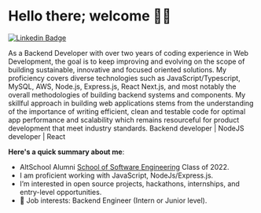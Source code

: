 # Hello there; welcome 👋🏾
[![Linkedin Badge](https://img.shields.io/badge/-abbasbilliamin-blue?style=for-the-badge&logo=Linkedin&logoColor=white&link=https://www.linkedin.com/in/abbasbilliamin)](https://www.linkedin.com/in/abbasbilliamin)

As a Backend Developer with over two years of coding experience in Web Development, the goal is to keep improving and evolving on the scope of building sustainable, innovative and focused oriented solutions. My proficiency covers diverse technologies such as JavaScript/Typescript, MySQL, AWS, Node.js, Express.js, React Next.js, and most notably the overall methodologies of building backend systems and components.
My skillful approach in building web applications stems from the understanding of the importance of writing efficient, clean and testable code for optimal app performance and scalability which remains resourceful for product development that meet industry standards.
Backend developer | NodeJS developer | React

**Here's a quick summary about me**:

-  AltSchool Alumni [School of Software Engineering](https://altschoolafrica.com/schools/engineering) Class of 2022.
-  I am proficient working with JavaScript, NodeJs/Express.js.
-  I’m interested in open source projects, hackathons, internships, and entry-level opportunities.
- 💼 Job interests: Backend Engineer (Intern or Junior level).
